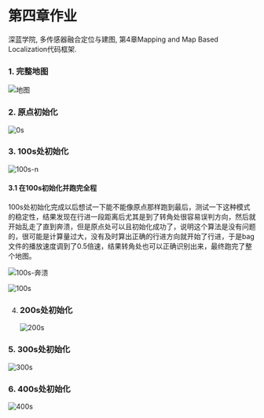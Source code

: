 # 第四章作业

深蓝学院, 多传感器融合定位与建图, 第4章Mapping and Map Based Localization代码框架.



### 1. 完整地图

![地图](/home/yhg/Documents/Lidar-Slam/Lidar-Slam/03-mapping-and-matching/Pictures/地图.png)

### 2. 原点初始化

![0s](/home/yhg/Documents/Lidar-Slam/Lidar-Slam/03-mapping-and-matching/Pictures/0s.png)

### 3. 100s处初始化

![100s-n](/home/yhg/Documents/Lidar-Slam/Lidar-Slam/03-mapping-and-matching/Pictures/100s-n.png)

#### 3.1 在100s初始化并跑完全程

100s处初始化完成以后想试一下能不能像原点那样跑到最后，测试一下这种模式的稳定性，结果发现在行进一段距离后尤其是到了转角处很容易误判方向，然后就开始乱走了直到奔溃，但是原点处可以且初始化成功了，说明这个算法是没有问题的，很可能是计算量过大，没有及时算出正确的行进方向就开始了行进，于是bag文件的播放速度调到了0.5倍速，结果转角处也可以正确识别出来，最终跑完了整个地图。

![100s-奔溃](/home/yhg/Documents/Lidar-Slam/Lidar-Slam/03-mapping-and-matching/Pictures/100s-奔溃.jpg)

![100s](/home/yhg/Documents/Lidar-Slam/Lidar-Slam/03-mapping-and-matching/Pictures/100s.png)

4. ### 200s处初始化

   ![200s](/home/yhg/Documents/Lidar-Slam/Lidar-Slam/03-mapping-and-matching/Pictures/200s.png)

### 5. 300s处初始化

![300s](/home/yhg/Documents/Lidar-Slam/Lidar-Slam/03-mapping-and-matching/Pictures/300s.png)

### 6.  400s处初始化

![400s](/home/yhg/Documents/Lidar-Slam/Lidar-Slam/03-mapping-and-matching/Pictures/400s.png)
